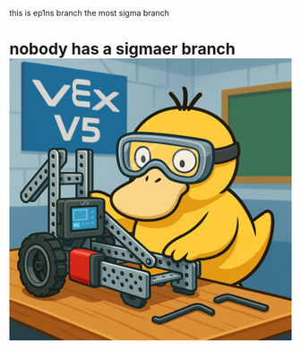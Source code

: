 this is ep1ns branch
the most sigma branch
<h1>nobody has a sigmaer branch
<img src="image.png" alt="Tung Tung Tung Sahuuuuuur">
